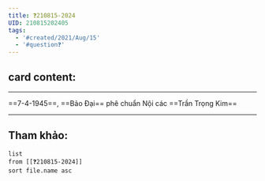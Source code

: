 ```yaml
---
title: ❓210815-2024
UID: 210815202405
tags:
  - '#created/2021/Aug/15'
  - '#question❓'
---
```

## card content:
---

==7-4-1945==, ==Bảo Đại== phê chuẩn Nội các ==Trần Trọng Kim==
<!--SR:!2021-08-31,2,190!2021-09-01,13,270!2021-10-08,39,290-->

---
## Tham khảo:
```dataview
list
from [[❓210815-2024]]
sort file.name asc
```